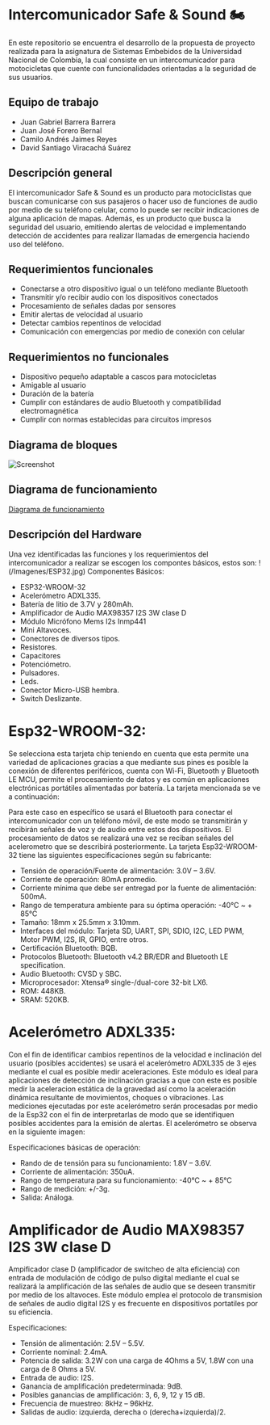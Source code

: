 # Intercomunicador Safe & Sound 🏍
En este repositorio se encuentra el desarrollo de la propuesta de proyecto realizada para la asignatura de Sistemas Embebidos de la Universidad Nacional de Colombia, la cual consiste en un intercomunicador para motocicletas que cuente con funcionalidades orientadas a la seguridad de sus usuarios.

## Equipo de trabajo
* Juan Gabriel Barrera Barrera
* Juan José Forero Bernal
* Camilo Andrés Jaimes Reyes
* David Santiago Viracachá Suárez

## Descripción general
El intercomunicador Safe & Sound es un producto para motociclistas que buscan comunicarse con sus pasajeros o hacer uso de funciones de audio por medio de su teléfono celular, como lo puede ser recibir indicaciones de alguna aplicación de mapas. Además, es un producto que busca la seguridad del usuario, emitiendo alertas de velocidad e implementando detección de accidentes para realizar llamadas de emergencia haciendo uso del teléfono.

## Requerimientos funcionales
* Conectarse a otro dispositivo igual o un teléfono mediante Bluetooth
* Transmitir y/o recibir audio con los dispositivos conectados
* Procesamiento de señales dadas por sensores
* Emitir alertas de velocidad al usuario
* Detectar cambios repentinos de velocidad
* Comunicación con emergencias por medio de conexión con celular

## Requerimientos no funcionales
* Dispositivo pequeño adaptable a cascos para motocicletas
* Amigable al usuario
* Duración de la batería
* Cumplir con estándares de audio Bluetooth y compatibilidad electromagnética
* Cumplir con normas establecidas para circuitos impresos

## Diagrama de bloques
![Screenshot](/Imagenes/DiagramaBloques.png)

## Diagrama de funcionamiento
[Diagrama de funcionamiento](Imagenes/Funcionamiento_safe_and_sound.pdf)


## Descripción del Hardware
Una vez identificadas las funciones y los requerimientos del intercomunicador a realizar se escogen los compontes básicos, estos son:
!(/Imagenes/ESP32.jpg)
Componentes Básicos:
* ESP32-WROOM-32
* Acelerómetro ADXL335.
* Batería de litio de 3.7V y 280mAh.
* Amplificador de Audio MAX98357 I2S 3W clase D
* Módulo Micrófono Mems I2s Inmp441
* Mini Altavoces.
* Conectores de diversos tipos.
* Resistores.
* Capacitores
* Potenciómetro.
* Pulsadores.
* Leds.
* Conector Micro-USB hembra.
* Switch Deslizante.

# Esp32-WROOM-32:

Se selecciona esta tarjeta chip teniendo en cuenta que esta permite una variedad de aplicaciones gracias a que mediante sus pines es posible la conexión de diferentes periféricos, cuenta con Wi-Fi, Bluetooth y Bluetooth LE MCU, permite el procesamiento de datos y es común en aplicaciones electrónicas portátiles alimentadas por batería. La tarjeta mencionada se ve a continuación:
 
Para este caso en específico se usará el Bluetooth para conectar el intercomunicador con un teléfono móvil, de este modo se transmitirán y recibirán señales de voz y de audio entre estos dos dispositivos. El procesamiento de datos se realizará una vez se reciban señales del acelerometro que se describirá posteriormente.
La tarjeta Esp32-WROOM-32 tiene las siguientes especificaciones según su fabricante: 
* Tensión de operación/Fuente de alimentación: 3.0V – 3.6V.
* Corriente de operación: 80mA promedio.
* Corriente mínima que debe ser entregad por la fuente de alimentación:  500mA.
* Rango de temperatura ambiente para su óptima operación: -40°C ~ + 85°C 
* Tamaño: 18mm x 25.5mm x 3.10mm.
* Interfaces del módulo: Tarjeta SD, UART, SPI, SDIO, I2C, LED PWM, Motor PWM, I2S, IR, GPIO, entre otros.
* Certificación Bluetooth: BQB.
* Protocolos Bluetooth: Bluetooth v4.2 BR/EDR and Bluetooth LE specification.
* Audio Bluetooth: CVSD y SBC.
* Microprocesador: Xtensa® single-/dual-core 32-bit LX6.
* ROM: 448KB.
* SRAM: 520KB.

# Acelerómetro ADXL335:
Con el fin de identificar cambios repentinos de la velocidad e inclinación del usuario (posibles accidentes) se usará el acelerómetro ADXL335 de 3 ejes mediante el cual es posible medir aceleraciones. Este módulo es ideal para aplicaciones de detección de inclinación gracias a que con este es posible medir la aceleracion estática de la gravedad así como la aceleración dinámica resultante de movimientos, choques o vibraciones. Las mediciones ejecutadas por este acelerómetro serán procesadas por medio de la Esp32 con el fin de interpretarlas de modo que se identifiquen posibles accidentes para la emisión de alertas. El acelerómetro se observa en la siguiente imagen: 
 
Especificaciones básicas de operación:
* Rando de de tensión para su funcionamiento: 1.8V – 3.6V.
* Corriente de alimentación: 350uA.
* Rango de temperatura para su funcionamiento: -40°C ~ + 85°C
* Rango de medición: +/-3g.
* Salida: Análoga.

# Amplificador de Audio MAX98357 I2S 3W clase D
Ampificador clase D (amplificador de switcheo de alta eficiencia) con entrada de modulación de código de pulso digital mediante el cual se realizará la amplificación de las señales de audio que se deseen transmitir por medio de los altavoces. Este módulo emplea el protocolo de transmision de señales de audio digital I2S y es frecuente en dispositivos portatiles por su eficiencia.
 
Especificaciones: 
* Tensión de alimentación: 2.5V – 5.5V.
* Corriente nominal: 2.4mA.
* Potencia de salida: 3.2W con una carga de 4Ohms a 5V, 1.8W con una carga de 8 Ohms a 5V.
* Entrada de audio: I2S.
* Ganancia de amplificación predeterminada: 9dB.
* Posibles ganancias de amplificación: 3, 6, 9, 12 y 15 dB.
* Frecuencia de muestreo: 8kHz – 96kHz.
* Salidas de audio: izquierda, derecha o (derecha+izquierda)/2.

